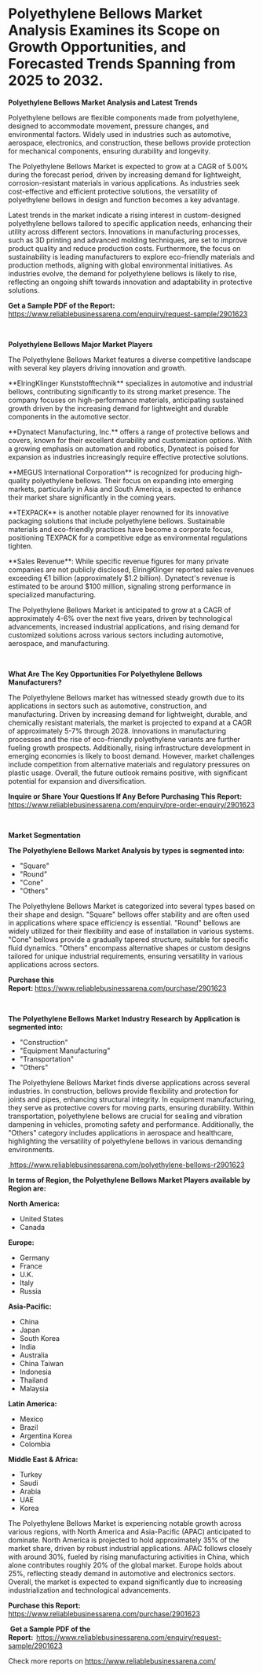 <p><h1>Polyethylene Bellows Market Analysis Examines its Scope on Growth Opportunities, and Forecasted Trends Spanning from 2025 to 2032.</h1></p><p><strong>Polyethylene Bellows Market Analysis and Latest Trends</strong></p>
<p><p>Polyethylene bellows are flexible components made from polyethylene, designed to accommodate movement, pressure changes, and environmental factors. Widely used in industries such as automotive, aerospace, electronics, and construction, these bellows provide protection for mechanical components, ensuring durability and longevity.</p><p>The Polyethylene Bellows Market is expected to grow at a CAGR of 5.00% during the forecast period, driven by increasing demand for lightweight, corrosion-resistant materials in various applications. As industries seek cost-effective and efficient protective solutions, the versatility of polyethylene bellows in design and function becomes a key advantage.</p><p>Latest trends in the market indicate a rising interest in custom-designed polyethylene bellows tailored to specific application needs, enhancing their utility across different sectors. Innovations in manufacturing processes, such as 3D printing and advanced molding techniques, are set to improve product quality and reduce production costs. Furthermore, the focus on sustainability is leading manufacturers to explore eco-friendly materials and production methods, aligning with global environmental initiatives. As industries evolve, the demand for polyethylene bellows is likely to rise, reflecting an ongoing shift towards innovation and adaptability in protective solutions.</p></p>
<p><strong>Get a Sample PDF of the Report:&nbsp;</strong> <a href="https://www.reliablebusinessarena.com/enquiry/request-sample/2901623?utm_campaign=2189&utm_medium=2&utm_source=Github&utm_content=ia&utm_term=16032025&utm_id=polyethylene-bellows">https://www.reliablebusinessarena.com/enquiry/request-sample/2901623</a></p>
<p>&nbsp;</p>
<p><strong>Polyethylene Bellows Major Market Players</strong></p>
<p><p>The Polyethylene Bellows Market features a diverse competitive landscape with several key players driving innovation and growth. </p><p>**ElringKlinger Kunststofftechnik** specializes in automotive and industrial bellows, contributing significantly to its strong market presence. The company focuses on high-performance materials, anticipating sustained growth driven by the increasing demand for lightweight and durable components in the automotive sector.</p><p>**Dynatect Manufacturing, Inc.** offers a range of protective bellows and covers, known for their excellent durability and customization options. With a growing emphasis on automation and robotics, Dynatect is poised for expansion as industries increasingly require effective protective solutions.</p><p>**MEGUS International Corporation** is recognized for producing high-quality polyethylene bellows. Their focus on expanding into emerging markets, particularly in Asia and South America, is expected to enhance their market share significantly in the coming years.</p><p>**TEXPACK** is another notable player renowned for its innovative packaging solutions that include polyethylene bellows. Sustainable materials and eco-friendly practices have become a corporate focus, positioning TEXPACK for a competitive edge as environmental regulations tighten.</p><p>**Sales Revenue**: While specific revenue figures for many private companies are not publicly disclosed, ElringKlinger reported sales revenues exceeding €1 billion (approximately $1.2 billion). Dynatect's revenue is estimated to be around $100 million, signaling strong performance in specialized manufacturing.</p><p>The Polyethylene Bellows Market is anticipated to grow at a CAGR of approximately 4-6% over the next five years, driven by technological advancements, increased industrial applications, and rising demand for customized solutions across various sectors including automotive, aerospace, and manufacturing.</p></p>
<p>&nbsp;</p>
<p><strong>What Are The Key Opportunities For Polyethylene Bellows Manufacturers?</strong></p>
<p><p>The Polyethylene Bellows market has witnessed steady growth due to its applications in sectors such as automotive, construction, and manufacturing. Driven by increasing demand for lightweight, durable, and chemically resistant materials, the market is projected to expand at a CAGR of approximately 5-7% through 2028. Innovations in manufacturing processes and the rise of eco-friendly polyethylene variants are further fueling growth prospects. Additionally, rising infrastructure development in emerging economies is likely to boost demand. However, market challenges include competition from alternative materials and regulatory pressures on plastic usage. Overall, the future outlook remains positive, with significant potential for expansion and diversification.</p></p>
<p><strong>Inquire or Share Your Questions If Any Before Purchasing This Report:</strong> <a href="https://www.reliablebusinessarena.com/enquiry/pre-order-enquiry/2901623?utm_campaign=2189&utm_medium=2&utm_source=Github&utm_content=ia&utm_term=16032025&utm_id=polyethylene-bellows">https://www.reliablebusinessarena.com/enquiry/pre-order-enquiry/2901623</a></p>
<p>&nbsp;</p>
<p><strong>Market Segmentation</strong></p>
<p><strong>The Polyethylene Bellows Market Analysis by types is segmented into:</strong></p>
<p><ul><li>"Square"</li><li>"Round"</li><li>"Cone"</li><li>"Others"</li></ul></p>
<p><p>The Polyethylene Bellows Market is categorized into several types based on their shape and design. "Square" bellows offer stability and are often used in applications where space efficiency is essential. "Round" bellows are widely utilized for their flexibility and ease of installation in various systems. "Cone" bellows provide a gradually tapered structure, suitable for specific fluid dynamics. "Others" encompass alternative shapes or custom designs tailored for unique industrial requirements, ensuring versatility in various applications across sectors.</p></p>
<p><strong>Purchase this Report:&nbsp;</strong><a href="https://www.reliablebusinessarena.com/purchase/2901623?utm_campaign=2189&utm_medium=2&utm_source=Github&utm_content=ia&utm_term=16032025&utm_id=polyethylene-bellows">https://www.reliablebusinessarena.com/purchase/2901623</a></p>
<p>&nbsp;</p>
<p><strong>The Polyethylene Bellows Market Industry Research by Application is segmented into:</strong></p>
<p><ul><li>"Construction"</li><li>"Equipment Manufacturing"</li><li>"Transportation"</li><li>"Others"</li></ul></p>
<p><p>The Polyethylene Bellows Market finds diverse applications across several industries. In construction, bellows provide flexibility and protection for joints and pipes, enhancing structural integrity. In equipment manufacturing, they serve as protective covers for moving parts, ensuring durability. Within transportation, polyethylene bellows are crucial for sealing and vibration dampening in vehicles, promoting safety and performance. Additionally, the "Others" category includes applications in aerospace and healthcare, highlighting the versatility of polyethylene bellows in various demanding environments.</p></p>
<p><a href="https://www.reliablebusinessarena.com/polyethylene-bellows-r2901623?utm_campaign=2189&utm_medium=2&utm_source=Github&utm_content=ia&utm_term=16032025&utm_id=polyethylene-bellows">&nbsp;https://www.reliablebusinessarena.com/polyethylene-bellows-r2901623</a></p>
<p><strong>In terms of Region, the Polyethylene Bellows Market Players available by Region are:</strong></p>
<p>
    <p> <strong> North America: </strong>
        <ul>
            <li>United States</li>
            <li>Canada</li>
        </ul>
        </p> 
    <p> <strong> Europe: </strong>
        <ul>
            <li>Germany</li>
            <li>France</li>
            <li>U.K.</li>
            <li>Italy</li>
            <li>Russia</li>
        </ul>
        </p> 
    <p> <strong> Asia-Pacific: </strong>
        <ul>
            <li>China</li>
            <li>Japan</li>
            <li>South Korea</li>
            <li>India</li>
            <li>Australia</li>
            <li>China Taiwan</li>
            <li>Indonesia</li>
            <li>Thailand</li>
            <li>Malaysia</li>
        </ul>
        </p> 
    <p> <strong> Latin America: </strong>
        <ul>
            <li>Mexico</li>
            <li>Brazil</li>
            <li>Argentina Korea</li>
            <li>Colombia</li>
        </ul>
        </p> 
    <p> <strong> Middle East & Africa: </strong>
        <ul>
            <li>Turkey</li>
            <li>Saudi</li>
            <li>Arabia</li>
            <li>UAE</li>
            <li>Korea</li>
        </ul>
    </p>
    </p>
<p><p>The Polyethylene Bellows Market is experiencing notable growth across various regions, with North America and Asia-Pacific (APAC) anticipated to dominate. North America is projected to hold approximately 35% of the market share, driven by robust industrial applications. APAC follows closely with around 30%, fueled by rising manufacturing activities in China, which alone contributes roughly 20% of the global market. Europe holds about 25%, reflecting steady demand in automotive and electronics sectors. Overall, the market is expected to expand significantly due to increasing industrialization and technological advancements.</p></p>
<p><strong>Purchase this Report: </strong><a href="https://www.reliablebusinessarena.com/purchase/2901623?utm_campaign=2189&utm_medium=2&utm_source=Github&utm_content=ia&utm_term=16032025&utm_id=polyethylene-bellows">https://www.reliablebusinessarena.com/purchase/2901623</a></p>
<p>&nbsp;<strong>Get a Sample PDF of the Report:&nbsp;&nbsp;</strong><a href="https://www.reliablebusinessarena.com/enquiry/request-sample/2901623?utm_campaign=2189&utm_medium=2&utm_source=Github&utm_content=ia&utm_term=16032025&utm_id=polyethylene-bellows">https://www.reliablebusinessarena.com/enquiry/request-sample/2901623</a></p>
<p><strong></strong></p>
<p>Check more reports on <a href="https://www.reliablebusinessarena.com/?utm_campaign=2189&utm_medium=2&utm_source=Github&utm_content=ia&utm_term=16032025&utm_id=polyethylene-bellows">https://www.reliablebusinessarena.com/</a></p>